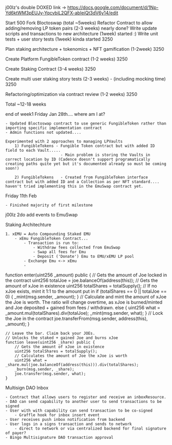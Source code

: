 j00lz's double DOXED link ->
https://docs.google.com/document/d/1Np-Yd6ktWM3pEUJy-YqcvbiL2QFX-abIeiQt3dV6y14/edit

Start
    500
Fork Bloctoswap (total ~5weeks)
    Refactor Contract to allow adding/removing LP token pairs (2-3 weeks)       nearly done?
    Write update scripts and transactions to new architecture (1week)           started :) 
    Write unit tests + user story tests (1week)                                 kinda started
    3250

Plan staking architecture + tokenomics + NFT gamification (1-2week) 
    3250

Create Platform FungibleToken contract (1-2 weeks)
    3250

Create Staking Contract (3-4 weeks)
    3250

Create multi user staking story tests (2-3 weeks) - (including mocking time)
    3250

Refactoring/optimization via contract review (1-2 weeks)
    3250

Total ~12-18 weeks 



end of week1
Friday Jan 28th.... where am I at? 

    - Updated Bloctoswap contract to use generic FungibleToken rather than importing specific implementation contract
    - Admin functions not updated....

    Experimented with 2 approaches to managing LPVaults 
        1) FungibleTokens - Fungible Token contract but with added ID field to each Vault.....
                            - Main problem is storing the Vaults in correct location by ID (Cadence doesn't support programatically creating paths quite yet but it's documented already so must be coming soon!)

        2) FungibleTokens   - Created from FungibleToken interface contract but with added ID and a Collection as per NFT standard.... haven't tried implementing this in the EmuSwap contract yet. 
        

Friday 11th Feb

    - Finished majority of first milestone


j00lz 2do add events to EmuSwap 

    



Staking Architechture

    1. xEMU = Auto Compounding Staked EMU 
        - xEmu FungibleToken Contract...
            - Transaction is run to:
                - Withdraw fees collected from EmuSwap
                - Swap all fees for Emu
                - Deposit ('Donate') Emu to EMU/xEMU LP pool
            - Exchange Emu <-> xEmu
            - 



function enter(uint256 _amount) public {
        // Gets the amount of Joe locked in the contract
        uint256 totalJoe = joe.balanceOf(address(this));
        // Gets the amount of xJoe in existence
        uint256 totalShares = totalSupply();
        // If no xJoe exists, mint it 1:1 to the amount put in
        if (totalShares == 0 || totalJoe == 0) {
            _mint(msg.sender, _amount);
        }
        // Calculate and mint the amount of xJoe the Joe is worth. The ratio will change overtime, as xJoe is burned/minted and Joe deposited + gained from fees / withdrawn.
        else {
            uint256 what = _amount.mul(totalShares).div(totalJoe);
            _mint(msg.sender, what);
        }
        // Lock the Joe in the contract
        joe.transferFrom(msg.sender, address(this), _amount);
    }

    // Leave the bar. Claim back your JOEs.
    // Unlocks the staked + gained Joe and burns xJoe
    function leave(uint256 _share) public {
        // Gets the amount of xJoe in existence
        uint256 totalShares = totalSupply();
        // Calculates the amount of Joe the xJoe is worth
        uint256 what = _share.mul(joe.balanceOf(address(this))).div(totalShares);
        _burn(msg.sender, _share);
        joe.transfer(msg.sender, what);
    }

    







Multisign DAO Inbox

    - Contract that allows users to register and receive an inboxResource.
    - DAO can send capability to another user to send transactions to be signed
    - User with with capability can send transaction to be co-signed 
        - Graffle hook for inbox insert event 
    - User receives push inbox notification from backend
    - User logs in a signs transaction and sends to network
        - direct to network or via centralized backend for final signature of payer?
    - Bingo Multisignature DAO transaction approval
